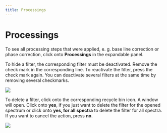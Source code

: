 ```yaml
---
title: Processings
---
```


# Processings

To see all processing steps that were applied, e. g. base line correction or phase correction, click onto  **Processings** in the expandable panel. 

To hide a filter, the corresponding filter must be deactivated. Remove the check mark in the corresponding line. To reactivate the filter, press the check mark again. You can deactivate several filters at the same time by removing several checkmarks. 

![](./select_filters.gif)

To delete a filter, click onto the corresponding recycle bin icon. A window will open. Click onto **yes**, if you just want to delete the filter for the opened spectrum or click onto **yes, for all spectra** to delete the filter for all spectra. If you want to cancel the action, press **no**.

![](./filters_delete.gif)
